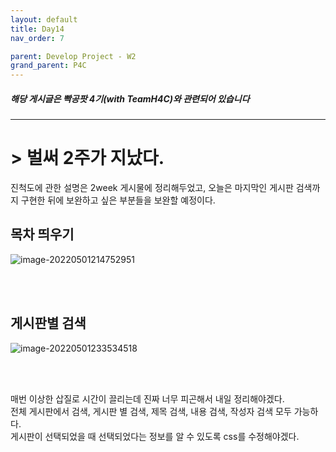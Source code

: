 ```yaml
---
layout: default
title: Day14
nav_order: 7

parent: Develop Project - W2
grand_parent: P4C
---
```


##### 해당 게시글은 빡공팟 4기(with TeamH4C)와 관련되어 있습니다
-----

# > 벌써 2주가 지났다.

진척도에 관한 설명은 2week 게시물에 정리해두었고, 오늘은 마지막인 게시판 검색까지 구현한 뒤에 보완하고 싶은 부분들을 보완할 예정이다.

## 목차 띄우기

![image-20220501214752951](../img/image-20220501214752951.png)



<br><br>



## 게시판별 검색

![image-20220501233534518](../img/image-20220501233534518.png)



<br><br>

매번 이상한 삽질로 시간이 끌리는데 진짜 너무 피곤해서 내일 정리해야겠다.  
전체 게시판에서 검색, 게시판 별 검색, 제목 검색, 내용 검색, 작성자 검색 모두 가능하다.  
게시판이 선택되었을 때 선택되었다는 정보를 알 수 있도록 css를 수정해야겠다.
